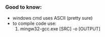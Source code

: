 ### Good to know:

- windows cmd uses ASCII (pretty sure)
- to compile code use:
    1. mingw32-gcc.exe [SRC] -o [OUTPUT]
